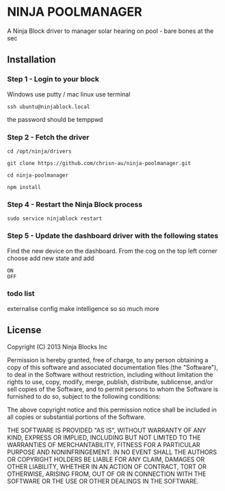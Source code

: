 # NINJA POOLMANAGER

A Ninja Block driver to manager solar hearing on pool - bare bones at the sec

## Installation

### Step 1 - Login to your block

Windows use putty / mac linux use terminal

```
ssh ubuntu@ninjablock.local
```

the password should be temppwd
 
 
### Step 2 - Fetch the driver 
 

```
cd /opt/ninja/drivers

git clone https://github.com/chrisn-au/ninja-poolmanager.git

cd ninja-poolmanager

npm install

```

 

### Step 4 - Restart the Ninja Block process

```
sudo service ninjablock restart
```

### Step 5 - Update the dashboard driver with the following states

Find the new device on the dashboard. From the cog on the top left corner choose add new state and add

	ON
	OFF


### todo list

externalise config
make intelligence
so so much more


## License

Copyright (C) 2013 Ninja Blocks Inc

Permission is hereby granted, free of charge, to any person obtaining a copy of this software and associated documentation files (the "Software"), to deal in the Software without restriction, including without limitation the rights to use, copy, modify, merge, publish, distribute, sublicense, and/or sell copies of the Software, and to permit persons to whom the Software is furnished to do so, subject to the following conditions:

The above copyright notice and this permission notice shall be included in all copies or substantial portions of the Software.

THE SOFTWARE IS PROVIDED "AS IS", WITHOUT WARRANTY OF ANY KIND, EXPRESS OR IMPLIED, INCLUDING BUT NOT LIMITED TO THE WARRANTIES OF MERCHANTABILITY, FITNESS FOR A PARTICULAR PURPOSE AND NONINFRINGEMENT. IN NO EVENT SHALL THE AUTHORS OR COPYRIGHT HOLDERS BE LIABLE FOR ANY CLAIM, DAMAGES OR OTHER LIABILITY, WHETHER IN AN ACTION OF CONTRACT, TORT OR OTHERWISE, ARISING FROM, OUT OF OR IN CONNECTION WITH THE SOFTWARE OR THE USE OR OTHER DEALINGS IN THE SOFTWARE.
